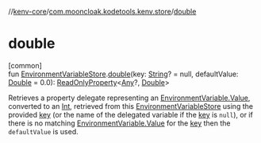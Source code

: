 //[kenv-core](../../index.md)/[com.mooncloak.kodetools.kenv.store](index.md)/[double](double.md)

# double

[common]\
fun [EnvironmentVariableStore](-environment-variable-store/index.md).[double](double.md)(key: [String](https://kotlinlang.org/api/core/kotlin-stdlib/kotlin/-string/index.html)? = null, defaultValue: [Double](https://kotlinlang.org/api/core/kotlin-stdlib/kotlin/-double/index.html) = 0.0): [ReadOnlyProperty](https://kotlinlang.org/api/core/kotlin-stdlib/kotlin.properties/-read-only-property/index.html)&lt;[Any](https://kotlinlang.org/api/core/kotlin-stdlib/kotlin/-any/index.html)?, [Double](https://kotlinlang.org/api/core/kotlin-stdlib/kotlin/-double/index.html)&gt;

Retrieves a property delegate representing an [EnvironmentVariable.Value](../com.mooncloak.kodetools.kenv/-environment-variable/-value/index.md), converted to an [Int](https://kotlinlang.org/api/core/kotlin-stdlib/kotlin/-int/index.html), retrieved from this [EnvironmentVariableStore](-environment-variable-store/index.md) using the provided [key](double.md) (or the name of the delegated variable if the [key](double.md) is `null`), or if there is no matching [EnvironmentVariable.Value](../com.mooncloak.kodetools.kenv/-environment-variable/-value/index.md) for the [key](double.md) then the `defaultValue` is used.
